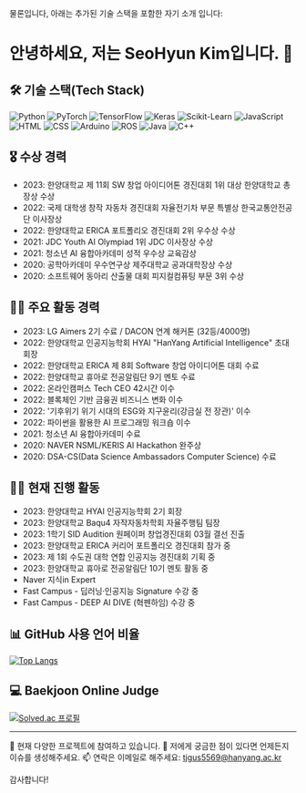 물론입니다, 아래는 추가된 기술 스택을 포함한 자기 소개 입니다:

# 안녕하세요, 저는 SeoHyun Kim입니다. 👋

## 🛠 기술 스택(Tech Stack)
![Python](https://img.shields.io/badge/Python-3776AB?style=flat-square&logo=Python&logoColor=white)
![PyTorch](https://img.shields.io/badge/PyTorch-EE4C2C?style=flat-square&logo=PyTorch&logoColor=white)
![TensorFlow](https://img.shields.io/badge/TensorFlow-FF6F00?style=flat-square&logo=TensorFlow&logoColor=white)
![Keras](https://img.shields.io/badge/Keras-D00000?style=flat-square&logo=Keras&logoColor=white)
![Scikit-Learn](https://img.shields.io/badge/ScikitLearn-F7931E?style=flat-square&logo=scikit-learn&logoColor=white)
![JavaScript](https://img.shields.io/badge/JavaScript-F7DF1E?style=flat-square&logo=JavaScript&logoColor=black)
![HTML](https://img.shields.io/badge/HTML-E34F26?style=flat-square&logo=HTML5&logoColor=white)
![CSS](https://img.shields.io/badge/CSS-1572B6?style=flat-square&logo=CSS3&logoColor=white)
![Arduino](https://img.shields.io/badge/Arduino-00979D?style=flat-square&logo=Arduino&logoColor=white)
![ROS](https://img.shields.io/badge/ROS-22314E?style=flat-square&logo=ROS&logoColor=white)
![Java](https://img.shields.io/badge/Java-007396?style=flat-square&logo=Java&logoColor=white)
![C++](https://img.shields.io/badge/C++-00599C?style=flat-square&logo=cplusplus&logoColor=white)

## 🎖 수상 경력
- 2023: 한양대학교 제 11회 SW 창업 아이디어톤 경진대회 1위 대상 한양대학교 총장상 수상
- 2022: 국제 대학생 창작 자동차 경진대회 자율전기차 부문 특별상 한국교통안전공단 이사장상
- 2022: 한양대학교 ERICA 포트폴리오 경진대회 2위 우수상 수상
- 2021: JDC Youth AI Olympiad 1위 JDC 이사장상 수상
- 2021: 청소년 AI 융합아카데미 성적 우수상 교육감상
- 2020: 공학아카데미 우수연구상 제주대학교 공과대학장상 수상
- 2020: 소프트웨어 동아리 산출물 대회 피지컬컴퓨팅 부문 3위 수상

## 👨‍💻 주요 활동 경력
- 2023: LG Aimers 2기 수료 / DACON 연계 해커톤 (32등/4000명)
- 2022: 한양대학교 인공지능학회 HYAI "HanYang Artificial Intelligence" 초대회장
- 2022: 한양대학교 ERICA 제 8회 Software 창업 아이디어톤 대회 수료
- 2022: 한양대학교 휴아로 전공알림단 9기 멘토 수료
- 2022: 온라인캠퍼스 Tech CEO 42시간 이수
- 2022: 블록체인 기반 금융권 비즈니스 변화 이수
- 2022: '기후위기 위기 시대의 ESG와 지구윤리(강금실 전 장관)' 이수
- 2022: 파이썬을 활용한 AI 프로그래밍 워크숍 이수
- 2021: 청소년 AI 융합아카데미 수료
- 2020: NAVER NSML/KERIS AI Hackathon 완주상
- 2020: DSA-CS(Data Science Ambassadors Computer Science) 수료

## 🏃‍♂️ 현재 진행 활동
- 2023: 한양대학교 HYAI 인공지능학회 2기 회장
- 2023: 한양대학교 Baqu4 자작자동차학회 자율주행팀 팀장
- 2023: 1학기 SID Audition 원페이퍼 창업경진대회 03월 결선 진출
- 2023: 한양대학교 ERICA 커리어 포트폴리오 경진대회 참가 중
- 2023: 제 1회 수도권 대학 연합 인공지능 경진대회 기획 중
- 2023: 한양대학교 휴아로 전공알림단 10기 멘토 활동 중
- Naver 지식in Expert
- Fast Campus - 딥러닝·인공지능 Signature 수강 중
- Fast Campus - DEEP AI DIVE (혁펜하임) 수강 중

## 📊 GitHub 사용 언어 비율
<!-- 여기에 자신의 깃허브 사용 언어 비율을 삽입하세요. -->
[![Top Langs](https://github-readme-stats.vercel.app/api/top-langs/?username=Deep-of-Machine)](https://github.com/anuraghazra/github-readme-stats)

## 💻 Baekjoon Online Judge
<!-- 여기에 자신의 백준 온라인 저지 티어를 삽입하세요. -->
[![Solved.ac
프로필](http://mazassumnida.wtf/api/v2/generate_badge?boj=tjgus5569)](https://solved.ac/tjgus5569)

---

🔭 현재 다양한 프로젝트에 참여하고 있습니다.
💬 저에게 궁금한 점이 있다면 언제든지 이슈를 생성해주세요.
📫 연락은 이메일로 해주세요: [tjgus5569@hanyang.ac.kr](mailto:tjgus5569@hanyang.ac.kr)

감사합니다!
